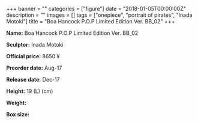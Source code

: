 +++
banner = ""
categories = ["figure"]
date = "2018-01-05T00:00:00Z"
description = ""
images = []
tags = ["onepiece", "portrait of pirates", "Inada Motoki"]
title = "Boa Hancock P.O.P Limited Edition Ver. BB_02"
+++

**Name:** Boa Hancock P.O.P Limited Edition Ver. BB_02

**Sculptor:** Inada Motoki

**Official price:** 8650 ¥

**Preorder date:** Aug-17

**Release date:** Dec-17

**Height:** 19 (L) (cm)

**Weight:** 

**Box size:** 
